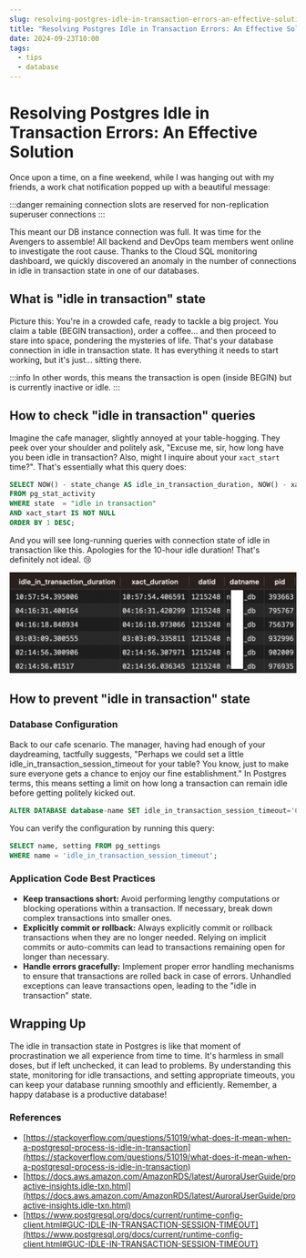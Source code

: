 ```yaml
---
slug: resolving-postgres-idle-in-transaction-errors-an-effective-solution
title: "Resolving Postgres Idle in Transaction Errors: An Effective Solution"
date: 2024-09-23T10:00
tags:
  - tips
  - database
---
```


# Resolving Postgres Idle in Transaction Errors: An Effective Solution

Once upon a time, on a fine weekend, while I was hanging out with my friends, a work chat notification popped up with a beautiful message:

:::danger
remaining connection slots are reserved for non-replication superuser connections
:::

<!-- truncate -->

This meant our DB instance connection was full. It was time for the Avengers to assemble! All backend and DevOps team members went online to investigate the root cause. Thanks to the Cloud SQL monitoring dashboard, we quickly discovered an anomaly in the number of connections in <span className="purple-text">idle in transaction</span> state in one of our databases.

## What is "idle in transaction" state

Picture this: You're in a crowded cafe, ready to tackle a big project. You claim a table (BEGIN transaction), order a coffee... and then proceed to stare into space, pondering the mysteries of life. That's your database connection in <span className="purple-text">idle in transaction</span> state. It has everything it needs to start working, but it's just... sitting there.

:::info
In other words, this means the transaction is open (inside BEGIN) but is currently inactive or idle.
:::

## How to check "idle in transaction" queries

Imagine the cafe manager, slightly annoyed at your table-hogging. They peek over your shoulder and politely ask, "Excuse me, sir, how long have you been <span className="purple-text">idle in transaction</span>? Also, might I inquire about your `xact_start` time?". That's essentially what this query does:

```sql
SELECT NOW() - state_change AS idle_in_transaction_duration, NOW() - xact_start AS xact_duration,*
FROM pg_stat_activity
WHERE state  = "idle in transaction"
AND xact_start IS NOT NULL
ORDER BY 1 DESC;
```

And you will see long-running queries with connection state of <span className="purple-text">idle in transaction</span> like this. Apologies for the 10-hour idle duration! That's definitely not ideal. 😢

![Idle in transaction](idle.png)

## How to prevent "idle in transaction" state

### Database Configuration

Back to our cafe scenario. The manager, having had enough of your daydreaming, tactfully suggests, "Perhaps we could set a little <span className="purple-text">idle_in_transaction_session_timeout</span> for your table? You know, just to make sure everyone gets a chance to enjoy our fine establishment." In Postgres terms, this means setting a limit on how long a transaction can remain idle before getting politely kicked out.

```sql
ALTER DATABASE database-name SET idle_in_transaction_session_timeout='60s'
```

You can verify the configuration by running this query:

```sql
SELECT name, setting FROM pg_settings
WHERE name = 'idle_in_transaction_session_timeout';
```

### Application Code Best Practices

- **Keep transactions short:** Avoid performing lengthy computations or blocking operations within a transaction. If necessary, break down complex transactions into smaller ones.
- **Explicitly commit or rollback:** Always explicitly commit or rollback transactions when they are no longer needed. Relying on implicit commits or auto-commits can lead to transactions remaining open for longer than necessary.
- **Handle errors gracefully:** Implement proper error handling mechanisms to ensure that transactions are rolled back in case of errors. Unhandled exceptions can leave transactions open, leading to the "idle in transaction" state.

## Wrapping Up

The idle in transaction state in Postgres is like that moment of procrastination we all experience from time to time. It's harmless in small doses, but if left unchecked, it can lead to problems. By understanding this state, monitoring for idle transactions, and setting appropriate timeouts, you can keep your database running smoothly and efficiently. Remember, a happy database is a productive database!

### References

- [https://stackoverflow.com/questions/51019/what-does-it-mean-when-a-postgresql-process-is-idle-in-transaction](https://stackoverflow.com/questions/51019/what-does-it-mean-when-a-postgresql-process-is-idle-in-transaction)
- [https://docs.aws.amazon.com/AmazonRDS/latest/AuroraUserGuide/proactive-insights.idle-txn.html](https://docs.aws.amazon.com/AmazonRDS/latest/AuroraUserGuide/proactive-insights.idle-txn.html)
- [https://www.postgresql.org/docs/current/runtime-config-client.html#GUC-IDLE-IN-TRANSACTION-SESSION-TIMEOUT](https://www.postgresql.org/docs/current/runtime-config-client.html#GUC-IDLE-IN-TRANSACTION-SESSION-TIMEOUT)
